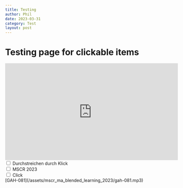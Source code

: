 ```yaml
---
title: Testing
author: Phil
date: 2023-03-31
category: Test
layout: post
---
```


# Testing page for clickable items

<iframe width="560" height="315" src="https://www.youtube.com/embed/dQw4w9WgXcQ" title="YouTube video player" frameborder="0" allow="accelerometer; autoplay; clipboard-write; encrypted-media; gyroscope; picture-in-picture; web-share" allowfullscreen></iframe>


<div class="form-group ">
  <!--<label for="inputName" class="col-md-1 control-label">Neuer Abschnitt</label>-->
    <div class="col-md-5">
        <div class="checkbox">
            <input type="checkbox" name="packersOff" id="packers" value="1"/>
            <label for="packers" class="strikethrough">Durchstreichen durch Klick</label>
        </div>
       <div class="checkbox">
            <input type="checkbox" name="packersOff" id="packers" value="1"/>
            <label for="packers" class="strikethrough">MSCR 2023</label>
        </div>
     </div>
   <div class="checkbox">
            <input type="checkbox" name="packersOff" id="packers" value="1"/>
            <label for="packers" class="strikethrough">Click</label>
        </div>
</div>
[GAH-081](/assets/mscr_ma_blended_learning_2023/gah-081.mp3)
